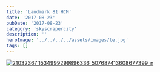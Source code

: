 ```yaml
---
title: 'Landmark 81 HCM'
date: '2017-08-23'
pubDate: '2017-08-23'
category: 'skyscrapercity'
description: ''
heroImage: '../../../../assets/images/te.jpg'
tags: []
---
```


[![21032367_1534999299896336_507687413608677399_n](http://malparty.fr/wp-content/uploads/2017/08/21032367_1534999299896336_507687413608677399_n.jpg)](http://malparty.fr/wp-content/uploads/2017/08/21032367_1534999299896336_507687413608677399_n.jpg)
